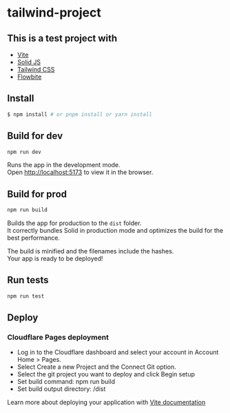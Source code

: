 # tailwind-project

## This is a test project with

- [Vite](https://vitejs.dev/)
- [Solid JS](https://solidjs.com)
- [Tailwind CSS](https://tailwindcss.com/)
- [Flowbite](https://flowbite.com/)


## Install

```bash
$ npm install # or pnpm install or yarn install
```

## Build for dev

```bash
npm run dev
```

Runs the app in the development mode.<br>
Open [http://localhost:5173](http://localhost:5173) to view it in the browser.

## Build for prod

```bash
npm run build
```

Builds the app for production to the `dist` folder.<br>
It correctly bundles Solid in production mode and optimizes the build for the best performance.

The build is minified and the filenames include the hashes.<br>
Your app is ready to be deployed!

## Run tests

```bash
npm run test
```

## Deploy

### Cloudflare Pages deployment ###

- Log in to the Cloudflare dashboard and select your account in Account Home > Pages.
- Select Create a new Project and the Connect Git option.
- Select the git project you want to deploy and click Begin setup
- Set build command: npm run build
- Set build output directory: /dist

Learn more about deploying your application with [Vite documentation](https://vitejs.dev/guide/static-deploy.html)
